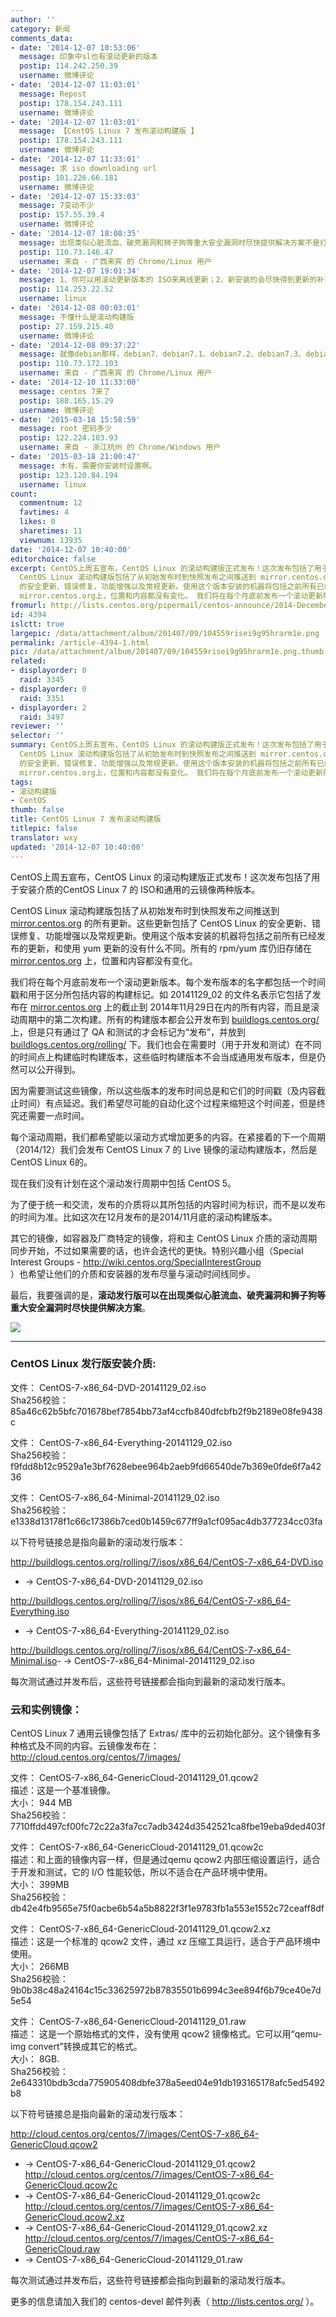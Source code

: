 ```yaml
---
author: ''
category: 新闻
comments_data:
- date: '2014-12-07 10:53:06'
  message: 印象中sl也有滚动更新的版本
  postip: 114.242.250.39
  username: 微博评论
- date: '2014-12-07 11:03:01'
  message: Repost
  postip: 178.154.243.111
  username: 微博评论
- date: '2014-12-07 11:03:01'
  message: 【CentOS Linux 7 发布滚动构建版 】
  postip: 178.154.243.111
  username: 微博评论
- date: '2014-12-07 11:33:01'
  message: 求 iso downloading url
  postip: 101.226.66.181
  username: 微博评论
- date: '2014-12-07 15:33:03'
  message: 7变动不少
  postip: 157.55.39.4
  username: 微博评论
- date: '2014-12-07 18:08:35'
  message: 出现类似心脏流血、破壳漏洞和狮子狗等重大安全漏洞时尽快提供解决方案不是打补丁吗，没有必要把系统重装一遍吧
  postip: 110.73.146.47
  username: 来自 - 广西来宾 的 Chrome/Linux 用户
- date: '2014-12-07 19:01:34'
  message: 1、你可以用滚动更新版本的 ISO来离线更新；2、新安装的会尽快得到更新的补丁，而不用安装完之后再更新。
  postip: 114.253.22.52
  username: linux
- date: '2014-12-08 00:03:01'
  message: 不懂什么是滚动构建版
  postip: 27.159.215.40
  username: 微博评论
- date: '2014-12-08 09:37:22'
  message: 就像debian那样，debian7、debian7.1、debian7.2、debian7.3、debian7.4、debian7.5、debian7.6、debian7.7……
  postip: 110.73.172.103
  username: 来自 - 广西来宾 的 Chrome/Linux 用户
- date: '2014-12-10 11:33:00'
  message: centos 7来了
  postip: 188.165.15.29
  username: 微博评论
- date: '2015-03-18 15:58:59'
  message: root 密码多少
  postip: 122.224.103.93
  username: 来自 - 浙江杭州 的 Chrome/Windows 用户
- date: '2015-03-18 21:00:47'
  message: 木有，需要你安装时设置啊。
  postip: 123.120.84.194
  username: linux
count:
  commentnum: 12
  favtimes: 4
  likes: 0
  sharetimes: 11
  viewnum: 13935
date: '2014-12-07 10:40:00'
editorchoice: false
excerpt: CentOS上周五宣布，CentOS Linux 的滚动构建版正式发布！这次发布包括了用于安装介质的CentOS Linux 7 的 ISO和通用的云镜像两种版本。
  CentOS Linux 滚动构建版包括了从初始发布时到快照发布之间推送到 mirror.centos.org的所有更新。这些更新包括了 CentOS Linux
  的安全更新、错误修复、功能增强以及常规更新。使用这个版本安装的机器将包括之前所有已经发布的更新，和使用 yum 更新的没有什么不同。所有的 rpm/yum 库仍旧存储在
  mirror.centos.org上，位置和内容都没有变化。 我们将在每个月底前发布一个滚动更新版本。每个发布版本的
fromurl: http://lists.centos.org/pipermail/centos-announce/2014-December/020807.html
id: 4394
islctt: true
largepic: /data/attachment/album/201407/09/104559risei9g95hrarm1e.png
permalink: /article-4394-1.html
pic: /data/attachment/album/201407/09/104559risei9g95hrarm1e.png.thumb.jpg
related:
- displayorder: 0
  raid: 3345
- displayorder: 0
  raid: 3351
- displayorder: 2
  raid: 3497
reviewer: ''
selector: ''
summary: CentOS上周五宣布，CentOS Linux 的滚动构建版正式发布！这次发布包括了用于安装介质的CentOS Linux 7 的 ISO和通用的云镜像两种版本。
  CentOS Linux 滚动构建版包括了从初始发布时到快照发布之间推送到 mirror.centos.org的所有更新。这些更新包括了 CentOS Linux
  的安全更新、错误修复、功能增强以及常规更新。使用这个版本安装的机器将包括之前所有已经发布的更新，和使用 yum 更新的没有什么不同。所有的 rpm/yum 库仍旧存储在
  mirror.centos.org上，位置和内容都没有变化。 我们将在每个月底前发布一个滚动更新版本。每个发布版本的
tags:
- 滚动构建版
- CentOS
thumb: false
title: CentOS Linux 7 发布滚动构建版
titlepic: false
translator: wxy
updated: '2014-12-07 10:40:00'
---
```


CentOS上周五宣布，CentOS Linux 的滚动构建版正式发布！这次发布包括了用于安装介质的CentOS Linux 7 的 ISO和通用的云镜像两种版本。


CentOS Linux 滚动构建版包括了从初始发布时到快照发布之间推送到 [mirror.centos.org](http://mirror.centos.org) 的所有更新。这些更新包括了 CentOS Linux 的安全更新、错误修复、功能增强以及常规更新。使用这个版本安装的机器将包括之前所有已经发布的更新，和使用 yum 更新的没有什么不同。所有的 rpm/yum 库仍旧存储在 [mirror.centos.org](http://mirror.centos.org) 上，位置和内容都没有变化。


我们将在每个月底前发布一个滚动更新版本。每个发布版本的名字都包括一个时间戳和用于区分所包括内容的构建标记。如 20141129\_02 的文件名表示它包括了发布在 [mirror.centos.org](http://mirror.centos.org) 上的截止到 2014年11月29日在内的所有内容，而且是滚动周期中的第二次构建。所有的构建版本都会公开发布到 [buildlogs.centos.org/](http://buildlogs.centos.org/) 上，但是只有通过了 QA 和测试的才会标记为“发布”，并放到 [buildlogs.centos.org/rolling/](http://buildlogs.centos.org/rolling/) 下。我们也会在需要时（用于开发和测试）在不同的时间点上构建临时构建版本，这些临时构建版本不会当成通用发布版本，但是仍然可以公开得到。


因为需要测试这些镜像，所以这些版本的发布时间总是和它们的时间戳（及内容截止时间）有点延迟。我们希望尽可能的自动化这个过程来缩短这个时间差，但是终究还需要一点时间。


每个滚动周期，我们都希望能以滚动方式增加更多的内容。在紧接着的下一个周期（2014/12）我们会发布 CentOS Linux 7 的 Live 镜像的滚动构建版本，然后是 CentOS Linux 6的。


现在我们没有计划在这个滚动发行周期中包括 CentOS 5。


为了便于统一和交流，发布的介质将以其所包括的内容时间为标识，而不是以发布的时间为准。比如这次在12月发布的是2014/11月底的滚动构建版本。


其它的镜像，如容器及厂商特定的镜像，将和主 CentOS Linux 介质的滚动周期同步开始，不过如果需要的话，也许会迭代的更快。特别兴趣小组（Special Interest Groups - <http://wiki.centos.org/SpecialInterestGroup>   
）也希望让他们的介质和安装器的发布尽量与滚动时间线同步。 


最后，我要强调的是，**滚动发行版可以在出现类似心脏流血、破壳漏洞和狮子狗等重大安全漏洞时尽快提供解决方案**。


![](/data/attachment/album/201407/09/104559risei9g95hrarm1e.png)




---


### CentOS Linux 发行版安装介质:


文件： CentOS-7-x86\_64-DVD-20141129\_02.iso  
Sha256校验： 85a46c62b5bfc701678bef7854bb73af4ccfb840dfcbfb2f9b2189e08fe9438c


文件： CentOS-7-x86\_64-Everything-20141129\_02.iso  
Sha256校验： f9fdd8b12c9529a1e3bf7628ebee964b2aeb9fd66540de7b369e0fde6f7a4236


文件： CentOS-7-x86\_64-Minimal-20141129\_02.iso  
Sha256校验：e1338d13178f1c66c17386b7ced0b1459c677ff9a1cf095ac4db377234cc03fa


以下符号链接总是指向最新的滚动发行版本：


<http://buildlogs.centos.org/rolling/7/isos/x86_64/CentOS-7-x86_64-DVD.iso>   
- -> CentOS-7-x86\_64-DVD-20141129\_02.iso


<http://buildlogs.centos.org/rolling/7/isos/x86_64/CentOS-7-x86_64-Everything.iso>   
- -> CentOS-7-x86\_64-Everything-20141129\_02.iso


<http://buildlogs.centos.org/rolling/7/isos/x86_64/CentOS-7-x86_64-Minimal.iso>- -> CentOS-7-x86\_64-Minimal-20141129\_02.iso


每次测试通过并发布后，这些符号链接都会指向到最新的滚动发行版本。


### 云和实例镜像：


CentOS Linux 7 通用云镜像包括了 Extras/ 库中的云初始化部分。这个镜像有多种格式及不同的内容。云镜像发布在： <http://cloud.centos.org/centos/7/images/> 


文件： CentOS-7-x86\_64-GenericCloud-20141129\_01.qcow2  
描述：这是一个基准镜像。  
大小： 944 MB  
Sha256校验： 7710ffdd497cf00fc72c22a3fa7cc7adb3424d3542521ca8fbe19eba9ded403f


文件： CentOS-7-x86\_64-GenericCloud-20141129\_01.qcow2c  
描述：和上面的镜像内容一样，但是通过qemu qcow2 内部压缩设置运行，适合于开发和测试，它的 I/O 性能较低，所以不适合在产品环境中使用。  
大小： 399MB  
Sha256校验：db42e4fb9565e75f0acbe6b54a5b8822f3f1e9783fb1a553e1552c72ceaff8df


文件： CentOS-7-x86\_64-GenericCloud-20141129\_01.qcow2.xz  
描述：这是一个标准的 qcow2 文件，通过 xz 压缩工具运行，适合于产品环境中使用。  
大小： 266MB  
Sha256校验：9b0b38c48a24164c15c33625972b87835501b6994c3ee894f6b79ce40e7d5e54


文件： CentOS-7-x86\_64-GenericCloud-20141129\_01.raw  
描述： 这是一个原始格式的文件，没有使用 qcow2 镜像格式。它可以用“qemu-img convert”转换成其它的格式。  
大小： 8GB.  
Sha256校验：2e643310bdb3cda775905408dbfe378a5eed04e91db193165178afc5ed5492b8


以下符号链接总是指向最新的滚动发行版本：


<http://cloud.centos.org/centos/7/images/CentOS-7-x86_64-GenericCloud.qcow2>   
- -> CentOS-7-x86\_64-GenericCloud-20141129\_01.qcow2  
<http://cloud.centos.org/centos/7/images/CentOS-7-x86_64-GenericCloud.qcow2c>   
- -> CentOS-7-x86\_64-GenericCloud-20141129\_01.qcow2c  
<http://cloud.centos.org/centos/7/images/CentOS-7-x86_64-GenericCloud.qcow2.xz>   
- -> CentOS-7-x86\_64-GenericCloud-20141129\_01.qcow2.xz  
<http://cloud.centos.org/centos/7/images/CentOS-7-x86_64-GenericCloud.raw>   
- -> CentOS-7-x86\_64-GenericCloud-20141129\_01.raw


每次测试通过并发布后，这些符号链接都会指向到最新的滚动发行版本。


更多的信息请加入我们的 centos-devel 邮件列表（ <http://lists.centos.org/> ）。